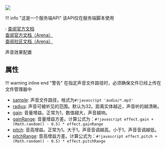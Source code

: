 <a href="https://github.com/qndm"><img src="https://img.shields.io/badge/%E8%B4%A1%E7%8C%AE%E8%80%85-qndm-blue"></img></a>

!!! info "这是一个服务端API"
    该API仅在服务端脚本使用

: [查阅官方文档](https://box3.yuque.com/org-wiki-box3-ev7rl4/guide/ypas9d47cn7fgc42)  
  [查阅官方文档（Arena）](https://box3.yuque.com/staff-khn556/wupvz3/ucndfavnw4hpxiu2)  
  [查阅社区文档（Arena）](https://www.yuque.com/box3lab/api/gm9rzlrl95wryhs8#Oby5f)

声音效果配置

## 属性

!!! warning inline end "警告"
    在指定声音文件路径时，必须确保文件已经上传在文件管理器中
- [sample](property): [](string) 声音文件路径，格式为`#!javascript 'audio/*.mp3'`
- [radius](property): [](number) 声音可被听见的范围。默认为32。距离实体越近，声音听的越清晰。
- [gain](property): [](number) 音量增益。正常为1，数值越大，声音越响。
- [gainRange](property): [](number) 音量增益方差。计算公式为：`#!javascript effect.gain + (Math.random() - 0.5) * effect.gainRange`
- [pitch](property): [](number) 音高增益。正常为1。大于1，声音音调越高。小于1，声音音调越低。
- [pitchRange](property): [](number) 音高增益方差。计算公式为：`#!javascript effect.pitch + (Math.random() - 0.5) * effect.pitchRange`